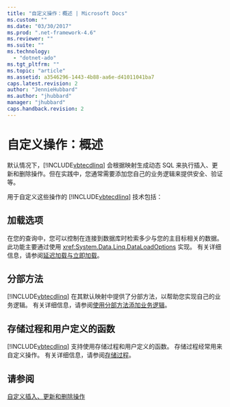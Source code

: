 ```yaml
---
title: "自定义操作：概述 | Microsoft Docs"
ms.custom: ""
ms.date: "03/30/2017"
ms.prod: ".net-framework-4.6"
ms.reviewer: ""
ms.suite: ""
ms.technology: 
  - "dotnet-ado"
ms.tgt_pltfrm: ""
ms.topic: "article"
ms.assetid: a3546296-1443-4b88-aa6e-d41011041ba7
caps.latest.revision: 2
author: "JennieHubbard"
ms.author: "jhubbard"
manager: "jhubbard"
caps.handback.revision: 2
---
```

# 自定义操作：概述
默认情况下，[!INCLUDE[vbtecdlinq](../../../../../../includes/vbtecdlinq-md.md)] 会根据映射生成动态 SQL 来执行插入、更新和删除操作。但在实践中，您通常需要添加您自己的业务逻辑来提供安全、验证等。  
  
 用于自定义这些操作的 [!INCLUDE[vbtecdlinq](../../../../../../includes/vbtecdlinq-md.md)] 技术包括：  
  
## 加载选项  
 在您的查询中，您可以控制在连接到数据库时检索多少与您的主目标相关的数据。  此功能主要通过使用 <xref:System.Data.Linq.DataLoadOptions> 实现。  有关详细信息，请参阅[延迟加载与立即加载](../../../../../../docs/framework/data/adonet/sql/linq/deferred-versus-immediate-loading.md)。  
  
## 分部方法  
 [!INCLUDE[vbtecdlinq](../../../../../../includes/vbtecdlinq-md.md)] 在其默认映射中提供了分部方法，以帮助您实现自己的业务逻辑。  有关详细信息，请参阅[使用分部方法添加业务逻辑](../../../../../../docs/framework/data/adonet/sql/linq/adding-business-logic-by-using-partial-methods.md)。  
  
## 存储过程和用户定义的函数  
 [!INCLUDE[vbtecdlinq](../../../../../../includes/vbtecdlinq-md.md)] 支持使用存储过程和用户定义的函数。  存储过程经常用来自定义操作。  有关详细信息，请参阅[存储过程](../../../../../../docs/framework/data/adonet/sql/linq/stored-procedures.md)。  
  
## 请参阅  
 [自定义插入、更新和删除操作](../../../../../../docs/framework/data/adonet/sql/linq/customizing-insert-update-and-delete-operations.md)